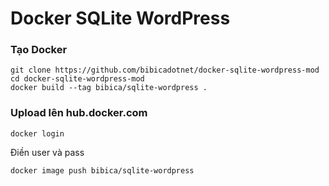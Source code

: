 # Docker SQLite WordPress

### Tạo Docker

```
git clone https://github.com/bibicadotnet/docker-sqlite-wordpress-mod
cd docker-sqlite-wordpress-mod
docker build --tag bibica/sqlite-wordpress .
```
### Upload lên hub.docker.com
```
docker login
```
Điền user và pass
```
docker image push bibica/sqlite-wordpress
```
